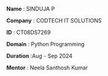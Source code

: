 **Name** : SINDUJA P

**Company** : CODTECH IT SOLUTIONS 

**ID** :  CT08DS7269

**Domain** : Python Programming

**Duration** :Aug - Sep 2024

**Mentor** : Neela Santhosh Kumar
